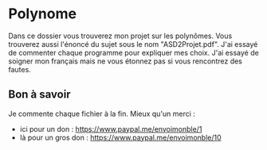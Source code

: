 # Polynome

Dans ce dossier vous trouverez mon projet sur les polynômes. Vous trouverez aussi l'énoncé du sujet sous le nom "ASD2Projet.pdf". J'ai essayé de commenter chaque programme pour expliquer mes choix. J'ai essayé de soigner mon français mais ne vous étonnez pas si vous rencontrez des fautes.

## Bon à savoir

Je commente chaque fichier à la fin. Mieux qu'un merci :
- ici pour un don : https://www.paypal.me/envoimonble/1
- là pour un gros don : https://www.paypal.me/envoimonble/10

